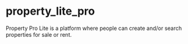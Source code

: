 # property_lite_pro
Property Pro Lite is a platform where people can create and/or search properties for sale or rent.
